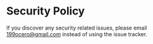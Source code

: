 # Security Policy

If you discover any security related issues, please email 199ocero@gmail.com instead of using the issue tracker.
